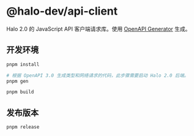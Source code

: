# @halo-dev/api-client

Halo 2.0 的 JavaScript API 客户端请求库。使用 [OpenAPI Generator](https://openapi-generator.tech/) 生成。

## 开发环境

```bash
pnpm install
```

```bash
# 根据 OpenAPI 3.0 生成类型和网络请求的代码，此步骤需要启动 Halo 2.0 后端。
pnpm gen
```

```bash
pnpm build
```

## 发布版本

```bash
pnpm release
```
